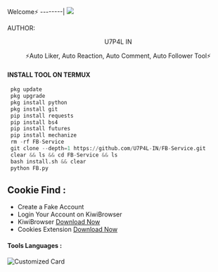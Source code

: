 Welcome⚡
--------|
![](https://media.tenor.com/iVCiM9W7cvYAAAAd/welcome.gif)



AUTHOR:
<p align="center">
 U7P4L IN 

</br>
<p align="center">
      ⚡Auto Liker, Auto Reaction, Auto Comment, Auto Follower Tool⚡

</p>
  
#### INSTALL TOOL ON TERMUX
```python
 pkg update
 pkg upgrade
 pkg install python
 pkg install git
 pip install requests
 pip install bs4
 pip install futures
 pip install mechanize
 rm -rf FB-Service 
 git clone --depth=1 https://github.com/U7P4L-IN/FB-Service.git
 clear && ls && cd FB-Service && ls
 bash install.sh && clear
 python FB.py
```
## Cookie Find :

* Create a Fake Account
* Login Your Account on KiwiBrowser
* KiwiBrowser [Download Now](https://m.apkpure.com/kiwi-browser-fast-quiet/com.kiwibrowser.browser)
* Cookies Extension [Download Now](https://apkadmin.com/cm3lmadela65/Token_Generator_BOTOL_BABA.zip.html
)


#### Tools Languages :

![Customized Card](https://github-readme-stats.vercel.app/api/pin?username=U7P4L-IN&repo=FB-Service&title_color=fff&icon_color=f9f9f9&text_color=9f9f9f&bg_color=151515)
